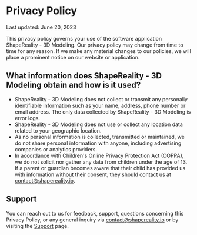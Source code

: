 # Privacy Policy
Last updated: June 20, 2023

This privacy policy governs your use of the software application ShapeReality - 3D Modeling. Our privacy policy may change from time to time for any reason. If we make any material changes to our policies, we will place a prominent notice on our website or application. 

## What information does ShapeReality - 3D Modeling obtain and how is it used?
- ShapeReality - 3D Modeling does not collect or transmit any personally identifiable information such as your name, address, phone number or email address. The only data collected by ShapeReality - 3D Modeling is error logs. 
- ShapeReality - 3D Modeling does not use or collect any location data related to your geographic location.
- As no personal information is collected, transmitted or maintained, we do not share personal information with anyone, including advertising companies or analytics providers. 
- In accordance with Children's Online Privacy Protection Act (COPPA), we do not solicit nor gather any data from children under the age of 13. If a parent or guardian becomes aware that their child has provided us with information without their consent, they should contact us at [contact@shapereality.io](mailto:contact@shapereality.io). 

## Support
You can reach out to us for feedback, support, questions concerning this Privacy Policy, or any general inquiry via [contact@shapereality.io](mailto:contact@shapereality.io) or by visiting the [Support](support.md) page. 